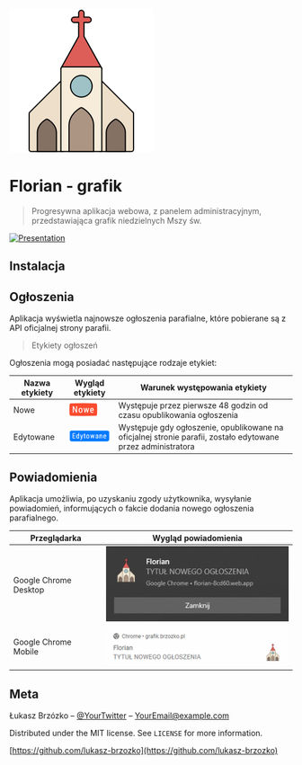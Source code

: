 [![Grafik parafialny](./public/logo256.png)](https://florian-8cd60.web.app/)

# Florian - grafik

> Progresywna aplikacja webowa, z panelem administracyjnym, przedstawiająca grafik niedzielnych Mszy św.

[![Presentation](readme-assets/presentation.gif)]()

## Instalacja

## Ogłoszenia

Aplikacja wyświetla najnowsze ogłoszenia parafialne, które pobierane są z API oficjalnej strony parafii.

> Etykiety ogłoszeń

Ogłoszenia mogą posiadać następujące rodzaje etykiet:

| Nazwa etykiety | Wygląd etykiety                                     | Warunek występowania etykiety                                                                                |
| -------------- | --------------------------------------------------- | ------------------------------------------------------------------------------------------------------------ |
| Nowe           | [![New label](./readme-assets/label-new.png)]()     | Występuje przez pierwsze 48 godzin od czasu opublikowania ogłoszenia                                         |
| Edytowane      | [![New label](./readme-assets/label-updated.png)]() | Występuje gdy ogłoszenie, opublikowane na oficjalnej stronie parafii, zostało edytowane przez administratora |

## Powiadomienia

Aplikacja umożliwia, po uzyskaniu zgody użytkownika, wysyłanie powiadomień, informujących o fakcie dodania nowego ogłoszenia parafialnego.

| Przeglądarka          |                    Wygląd powiadomienia                    |
| --------------------- | :--------------------------------------------------------: |
| Google Chrome Desktop |    [![Presentation](readme-assets/notification.png)]()     |
| Google Chrome Mobile  | [![Presentation](readme-assets/notification-mobile.png)]() |

## Meta

Łukasz Brzózko – [@YourTwitter](https://twitter.com/dbader_org) – YourEmail@example.com

Distributed under the MIT license. See `LICENSE` for more information.

[https://github.com/lukasz-brzozko](https://github.com/lukasz-brzozko)
